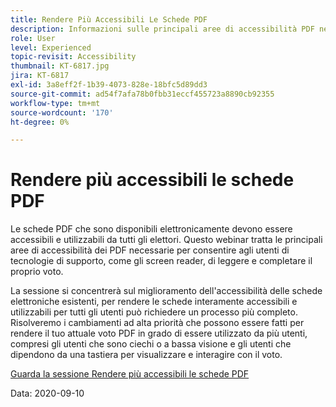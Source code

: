 ```yaml
---
title: Rendere Più Accessibili Le Schede PDF
description: Informazioni sulle principali aree di accessibilità PDF necessarie per consentire agli utenti di tecnologie di supporto, quali gli screen reader, di leggere e completare il proprio voto
role: User
level: Experienced
topic-revisit: Accessibility
thumbnail: KT-6817.jpg
jira: KT-6817
exl-id: 3a8eff2f-1b39-4073-828e-18bfc5d89dd3
source-git-commit: ad54f7afa78b0fbb31eccf455723a8890cb92355
workflow-type: tm+mt
source-wordcount: '170'
ht-degree: 0%

---
```


# Rendere più accessibili le schede PDF

Le schede PDF che sono disponibili elettronicamente devono essere accessibili e utilizzabili da tutti gli elettori. Questo webinar tratta le principali aree di accessibilità dei PDF necessarie per consentire agli utenti di tecnologie di supporto, come gli screen reader, di leggere e completare il proprio voto.

La sessione si concentrerà sul miglioramento dell&#39;accessibilità delle schede elettroniche esistenti, per rendere le schede interamente accessibili e utilizzabili per tutti gli utenti può richiedere un processo più completo. Risolveremo i cambiamenti ad alta priorità che possono essere fatti per rendere il tuo attuale voto PDF in grado di essere utilizzato da più utenti, compresi gli utenti che sono ciechi o a bassa visione e gli utenti che dipendono da una tastiera per visualizzare e interagire con il voto.

[Guarda la sessione Rendere più accessibili le schede PDF](https://event.on24.com/wcc/r/2620020/599427B9BC7DA6BB34A4D46EB0EB1F63)

Data: 2020-09-10